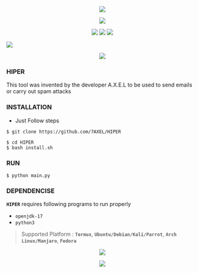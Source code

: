 <!-- HIPER -->
<p align="center">
<img src="https://img.shields.io/badge/HIPER TOOL-bg?style=for-the-badge">
<p align="center">
<img src="https://img.shields.io/badge/POWERFUL TOOL V1.0-orange?style=for-the-badge">
<p align="center">
<img src="https://img.shields.io/badge/Author-A.X.E.L-red?style=flat-square">
<img src="https://img.shields.io/badge/Open%20Source-Yes-magenta?style=flat-square">
<img src="https://img.shields.io/badge/Written%20In-BASH,PYTHON,JAVA-cyan?style=flat-square">
</p>
<img src="https://github.com/7AXEL/CLOUDFTP/blob/main/system/assets/logo.jpg">
</p>

<p align="center">
<img src="https://img.shields.io/badge/   DISCLAIMER   -yellow?style=for-the-badge">

### HIPER
This tool was invented by the developer A.X.E.L to be used to send emails or carry out spam attacks
### INSTALLATION
- Just Follow steps
```
$ git clone https://github.com/7AXEL/HIPER
```
```
$ cd HIPER
$ bash install.sh
```
### RUN
```
$ python main.py
```
### DEPENDENCISE

**`HIPER`** requires following programs to run properly
- `openjdk-17`
- `python3`
> Supported Platform : **`Termux`**, **`Ubuntu/Debian/Kali/Parrot`**, **`Arch Linux/Manjaro`**, **`Fedora`**
<p align="center">
<img src="https://img.shields.io/badge/OTHERS TOOLS-COMINGSON-magenta?style=flat-square">
<p align="center">
<img src="https://img.shields.io/badge/A.X.E.L-brown?style=flat-square">
